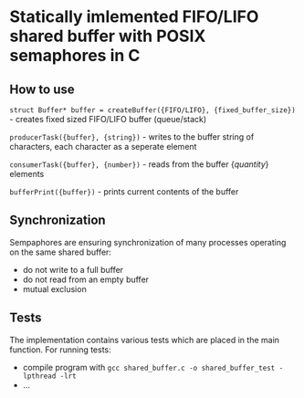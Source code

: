 # Statically imlemented FIFO/LIFO shared buffer with POSIX semaphores in C

## How to use
```struct Buffer* buffer = createBuffer({FIFO/LIFO}, {fixed_buffer_size})``` - creates fixed sized FIFO/LIFO buffer (queue/stack)

```producerTask({buffer}, {string})``` - writes to the buffer string of characters, each character as a seperate element

```consumerTask({buffer}, {number})``` - reads from the buffer {_quantity_} elements

```bufferPrint({buffer})``` - prints current contents of the buffer


## Synchronization
Sempaphores are ensuring synchronization of many processes operating on the same shared buffer:
 - do not write to a full buffer
 - do not read from an empty buffer 
 - mutual exclusion

## Tests
The implementation contains various tests which are placed in the main function. For running tests: 
- compile program with ```gcc shared_buffer.c -o shared_buffer_test -lpthread -lrt```
- ...



